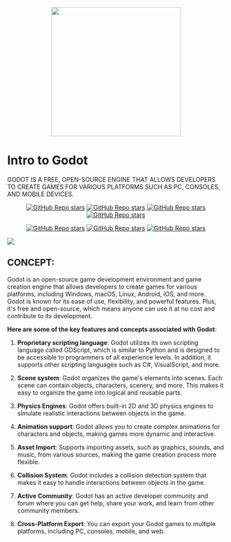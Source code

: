 <div align="center">
    <img src="https://upload.wikimedia.org/wikipedia/commons/5/5a/Godot_logo.svg" width="300"> <br>
</div>

# Intro to Godot

GODOT IS A FREE, OPEN-SOURCE ENGINE THAT ALLOWS DEVELOPERS TO CREATE GAMES FOR VARIOUS PLATFORMS SUCH AS PC, CONSOLES, AND MOBILE DEVICES. 

<div style="margin:0; padding:0;" align="center">

[![GitHub Repo stars](https://img.shields.io/badge/-PAGE-3d8fcc)](https://godotengine.org/)
[![GitHub Repo stars](https://img.shields.io/badge/-SOCIAL-282828)](https://twitter.com/godotengine)
[![GitHub Repo stars](https://img.shields.io/badge/-SUPPORT-f96854)](https://www.patreon.com/godotengine)
[![GitHub Repo stars](https://img.shields.io/badge/-YOUTUBE-FF0000)](https://www.youtube.com/@GodotEngineOfficial)

</div>

<div align="center" margin:0;padding:0;">

[![GitHub Repo stars](https://img.shields.io/badge/-DOCS-9e9e9e)](https://docs.godotengine.org/en/stable/)
[![GitHub Repo stars](https://img.shields.io/badge/-UPDATES-ffcd00)](https://youtu.be/wHXJPaj6988?si=-bDy0gMy2CCU5L_Q)
[![GitHub Repo stars](https://img.shields.io/badge/-SOURCE-7f4fc9)](https://github.com/VILHALVA/CURSO-DE-GODOT)

</div>

![](https://i.imgur.com/waxVImv.png)

## CONCEPT:
Godot is an open-source game development environment and game creation engine that allows developers to create games for various platforms, including Windows, macOS, Linux, Android, iOS, and more. Godot is known for its ease of use, flexibility, and powerful features. Plus, it's free and open-source, which means anyone can use it at no cost and contribute to its development.

**Here are some of the key features and concepts associated with Godot**:

1. **Proprietary scripting language**: Godot utilizes its own scripting language called GDScript, which is similar to Python and is designed to be accessible to programmers of all experience levels. In addition, it supports other scripting languages such as C#, VisualScript, and more.

2. **Scene system**: Godot organizes the game's elements into scenes. Each scene can contain objects, characters, scenery, and more. This makes it easy to organize the game into logical and reusable parts.

3. **Physics Engines**: Godot offers built-in 2D and 3D physics engines to simulate realistic interactions between objects in the game.

4. **Animation support**: Godot allows you to create complex animations for characters and objects, making games more dynamic and interactive.

5. **Asset Import**: Supports importing assets, such as graphics, sounds, and music, from various sources, making the game creation process more flexible.

6. **Collision System**: Godot includes a collision detection system that makes it easy to handle interactions between objects in the game.

7. **Active Community**: Godot has an active developer community and forum where you can get help, share your work, and learn from other community members.

8. **Cross-Platform Export**: You can export your Godot games to multiple platforms, including PC, consoles, mobile, and web.

